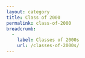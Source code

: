 ```yaml
---
layout: category
title: Class of 2000
permalink: class-of-2000
breadcrumb:
  -
    label: Classes of 2000s
    url: /classes-of-2000s/
---
```

